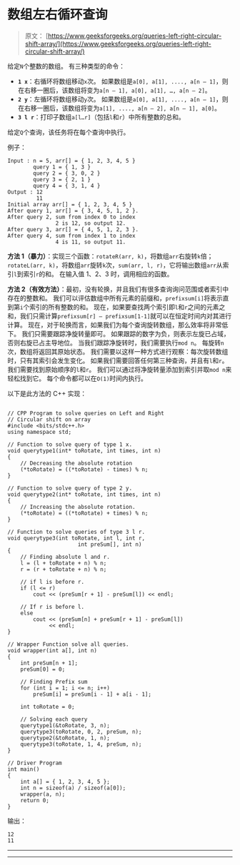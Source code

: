 # 数组左右循环查询

> 原文： [https://www.geeksforgeeks.org/queries-left-right-circular-shift-array/](https://www.geeksforgeeks.org/queries-left-right-circular-shift-array/)

给定`N`个整数的数组。 有三种类型的命令：

*   **`1 x`**：右循环将数组移动`x`次。 如果数组是`a[0], a[1], ...., a[n – 1]`，则在右移一圈后，该数组将变为`a[n – 1], a[0], a[1], …, a[n – 2]`。
*   **`2 y`**：左循环将数组移动`y`次。 如果数组是`a[0], a[1], ...., a[n – 1]`，则在右移一圈后，该数组将变为`a[1], ...., a[n – 2], a[n – 1], a[0]`。
*   **`3 l r`**：打印子数组`a[l…r]`（包括`l`和`r`）中所有整数的总和。

给定`Q`个查询，该任务将在每个查询中执行。

例子：

```
Input : n = 5, arr[] = { 1, 2, 3, 4, 5 }
        query 1 = { 1, 3 }
        query 2 = { 3, 0, 2 }
        query 3 = { 2, 1 }
        query 4 = { 3, 1, 4 }
Output : 12
         11
Initial array arr[] = { 1, 2, 3, 4, 5 }
After query 1, arr[] = { 3, 4, 5, 1, 2 }.
After query 2, sum from index 0 to index 
               2 is 12, so output 12.
After query 3, arr[] = { 4, 5, 1, 2, 3 }.
After query 4, sum from index 1 to index 
               4 is 11, so output 11.

```



**方法 1（暴力）**：实现三个函数：`rotateR(arr, k)`，将数组`arr`右旋转`k`倍； `rotateL(arr, k)`，将数组`arr`旋转`k`次，`sum(arr, l, r)`，它将输出数组`arr`从索引`l`到索引`r`的和。 在输入值 1、2、3 时，调用相应的函数。

**方法 2（有效方法）**：最初，没有轮换，并且我们有很多查询询问范围或者索引中存在的整数和。
我们可以评估数组中所有元素的前缀和，`prefixsum[i]`将表示直到第`i`个索引的所有整数的和。
现在，如果要查找两个索引即`l`和`r`之间的元素之和，我们只需计算`prefixsum[r] – prefixsum[1-1]`就可以在恒定时间内对其进行计算。
现在，对于轮换而言，如果我们为每个查询旋转数组，那么效率将非常低下。
我们只需要跟踪净旋转量即可。 如果跟踪的数字为负，则表示左旋已占域，否则右旋已占主导地位。 当我们跟踪净旋转时，我们需要执行`mod n`。 每旋转`n`次，数组将返回其原始状态。
我们需要以这样一种方式进行观察：每次旋转数组时，只有其索引会发生变化。
如果我们需要回答任何第三种查询，并且有`l`和`r`。 我们需要找到原始顺序的`l`和`r`。 我们可以通过将净旋转量添加到索引并取`mod n`来轻松找到它。
每个命令都可以在`O(1)`时间内执行。

以下是此方法的 C++ 实现：

```

// CPP Program to solve queries on Left and Right  
// Circular shift on array 
#include <bits/stdc++.h> 
using namespace std; 

// Function to solve query of type 1 x. 
void querytype1(int* toRotate, int times, int n) 
{ 
    // Decreasing the absolute rotation 
    (*toRotate) = ((*toRotate) - times) % n; 
} 

// Function to solve query of type 2 y. 
void querytype2(int* toRotate, int times, int n) 
{ 
    // Increasing the absolute rotation. 
    (*toRotate) = ((*toRotate) + times) % n; 
} 

// Function to solve queries of type 3 l r. 
void querytype3(int toRotate, int l, int r,  
                      int preSum[], int n) 
{ 
    // Finding absolute l and r. 
    l = (l + toRotate + n) % n; 
    r = (r + toRotate + n) % n; 

    // if l is before r. 
    if (l <= r)  
        cout << (preSum[r + 1] - preSum[l]) << endl;     

    // If r is before l. 
    else 
        cout << (preSum[n] + preSum[r + 1] - preSum[l]) 
             << endl;     
} 

// Wrapper Function solve all queries. 
void wrapper(int a[], int n) 
{ 
    int preSum[n + 1]; 
    preSum[0] = 0; 

    // Finding Prefix sum 
    for (int i = 1; i <= n; i++) 
        preSum[i] = preSum[i - 1] + a[i - 1]; 

    int toRotate = 0; 

    // Solving each query 
    querytype1(&toRotate, 3, n); 
    querytype3(toRotate, 0, 2, preSum, n); 
    querytype2(&toRotate, 1, n); 
    querytype3(toRotate, 1, 4, preSum, n); 
} 

// Driver Program 
int main() 
{ 
    int a[] = { 1, 2, 3, 4, 5 }; 
    int n = sizeof(a) / sizeof(a[0]); 
    wrapper(a, n); 
    return 0; 
} 

```

输出：

```
12
11

```



* * *

* * *




